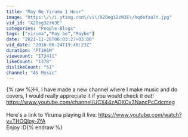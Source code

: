 ```yaml
---
title: "May Be Yiruma 1 Hour"
image: "https:\/\/i.ytimg.com\/vi\/X2Oeg32zW3E\/hqdefault.jpg"
vid_id: "X2Oeg32zW3E"
categories: "People-Blogs"
tags: ["yiruma","May be","Maybe"]
date: "2021-11-26T06:03:27+03:00"
vid_date: "2016-06-24T19:46:23Z"
duration: "PT1H1M"
viewcount: "173411"
likeCount: "1378"
dislikeCount: "51"
channel: "AS Music"
---
```

{% raw %}Hi, I have made a new channel where I make music and do covers, I would really appreciate it if you would check it out!<br /><a rel="nofollow" target="blank" href="https://www.youtube.com/channel/UCX44zAOXCv3NancPcCdcmeg">https://www.youtube.com/channel/UCX44zAOXCv3NancPcCdcmeg</a><br /><br />Here's a link to Yiruma playing it live: <a rel="nofollow" target="blank" href="https://www.youtube.com/watch?v=THOQloy-ZfA">https://www.youtube.com/watch?v=THOQloy-ZfA</a><br />Enjoy :D{% endraw %}
